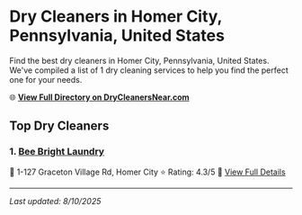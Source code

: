 # Dry Cleaners in Homer City, Pennsylvania, United States

Find the best dry cleaners in Homer City, Pennsylvania, United States. We've compiled a list of 1 dry cleaning services to help you find the perfect one for your needs.

🌐 **[View Full Directory on DryCleanersNear.com](https://drycleanersnear.com/city/US/Pennsylvania/Homer%20City)**

## Top Dry Cleaners

### 1. [Bee Bright Laundry](https://drycleanersnear.com/dryCleaner/686735d8bb1702f4ee39b3b5/bee-bright-laundry)
📍 1-127 Graceton Village Rd, Homer City
⭐ Rating: 4.3/5
🔗 [View Full Details](https://drycleanersnear.com/dryCleaner/686735d8bb1702f4ee39b3b5/bee-bright-laundry)


---

*Last updated: 8/10/2025*
